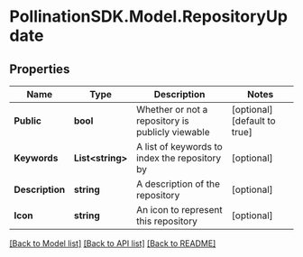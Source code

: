 
# PollinationSDK.Model.RepositoryUpdate

## Properties

Name | Type | Description | Notes
------------ | ------------- | ------------- | -------------
**Public** | **bool** | Whether or not a repository is publicly viewable | [optional] [default to true]
**Keywords** | **List&lt;string&gt;** | A list of keywords to index the repository by | [optional] 
**Description** | **string** | A description of the repository | [optional] 
**Icon** | **string** | An icon to represent this repository | [optional] 

[[Back to Model list]](../README.md#documentation-for-models)
[[Back to API list]](../README.md#documentation-for-api-endpoints)
[[Back to README]](../README.md)

